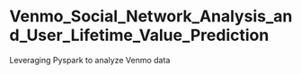 # Venmo_Social_Network_Analysis_and_User_Lifetime_Value_Prediction
Leveraging Pyspark to analyze Venmo data
